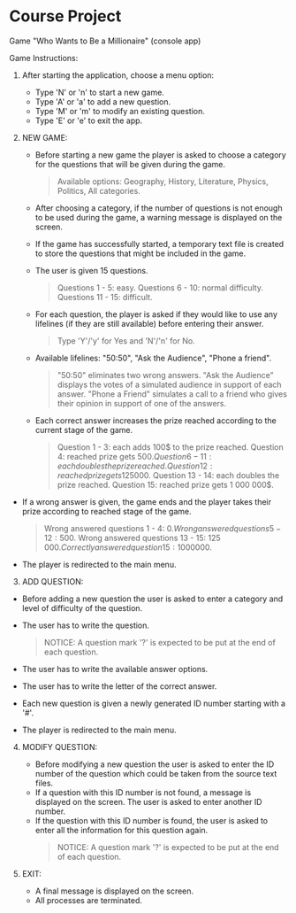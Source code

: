 # Course Project
Game "Who Wants to Be a Millionaire" (console app)

Game Instructions:

1. After starting the application, choose a menu option:
   * Type 'N' or 'n' to start a new game.
   * Type 'A' or 'a' to add a new question.
   * Type 'M' or 'm' to modify an existing question.
   * Type 'E' or 'e' to exit the app.
   
   
2. NEW GAME:
   * Before starting a new game the player is asked to choose a category for the questions that will be given during the game.
       > Available options: Geography, History, Literature, Physics, Politics, All categories.
       
   * After choosing a category, if the number of questions is not enough to be used during the game, a warning message is displayed on the screen.
   
   * If the game has successfully started, a temporary text file is created to store the questions that might be included in the game.
   
   * The user is given 15 questions.
       > Questions 1 - 5: easy.
       > Questions 6 - 10: normal difficulty.
       > Questions 11 - 15: difficult.
   
   * For each question, the player is asked if they would like to use any lifelines (if they are still available) before entering their answer.
       > Type 'Y'/'y' for Yes and 'N'/'n' for No.
       
   * Available lifelines: "50:50", "Ask the Audience", "Phone a friend".
       > "50:50" eliminates two wrong answers. 
       > "Ask the Audience" displays the votes of a simulated audience in support of each answer.
       > "Phone a Friend" simulates a call to a friend who gives their opinion in support of one of the answers.
  
   * Each correct answer increases the prize reached according to the current stage of the game.
       > Question 1 - 3: each adds 100$ to the prize reached.
       > Question 4: reached prize gets 500$.
       > Question 6 - 11: each doubles the prize reached.
       > Question 12: reached prize gets 125 000$.
       > Question 13 - 14: each doubles the prize reached.
       > Question 15: reached prize gets 1 000 000$.
       
  * If a wrong answer is given, the game ends and the player takes their prize according to reached stage of the game.
       > Wrong answered questions 1 - 4: 0$.
       > Wrong answered questions 5 - 12: 500$.
       > Wrong answered questions 13 - 15: 125 000$.
       > Correctly answered question 15: 1 000 000$.

  * The player is redirected to the main menu.


3. ADD QUESTION:
  * Before adding a new question the user is asked to enter a category and level of difficulty of the question.
   
  * The user has to write the question.
       > NOTICE: A question mark '?' is expected to be put at the end of each question. 
       
  * The user has to write the available answer options. 
  * The user has to write the letter of the correct answer.
  * Each new question is given a newly generated ID number starting with a '#'.
  * The player is redirected to the main menu.  
   

4. MODIFY QUESTION:
   * Before modifying a new question the user is asked to enter the ID number of the question which could be taken from the source text files.
   * If a question with this ID number is not found, a message is displayed on the screen. The user is asked to enter another ID number.
   * If the question with this ID number is found, the user is asked to enter all the information for this question again.
       > NOTICE: A question mark '?' is expected to be put at the end of each question. 
       
       
5. EXIT:
   * A final message is displayed on the screen.
   * All processes are terminated.

   
   
